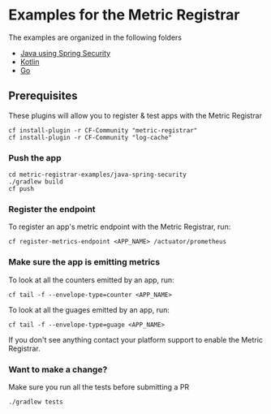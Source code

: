 # Examples for the Metric Registrar

The examples are organized in the following folders 

* [Java using Spring Security](java-spring-security/)
* [Kotlin](kotlin/)
* [Go](golang/)


## Prerequisites
These plugins will allow you to register & test apps with the Metric Registrar

```
cf install-plugin -r CF-Community "metric-registrar"
cf install-plugin -r CF-Community "log-cache"
```

### Push the app
```
cd metric-registrar-examples/java-spring-security
./gradlew build
cf push
```

### Register the endpoint
To register an app's metric endpoint with the Metric Registrar, run:

```
cf register-metrics-endpoint <APP_NAME> /actuator/prometheus
```

### Make sure the app is emitting metrics
To look at all the counters emitted by an app, run:

```
cf tail -f --envelope-type=counter <APP_NAME>
```

To look at all the guages emitted by an app, run:

```
cf tail -f --envelope-type=guage <APP_NAME>
```

If you don't see anything contact your platform support to enable the Metric Registrar.

### Want to make a change?

Make sure you run all the tests before submitting a PR
```
./gradlew tests
```